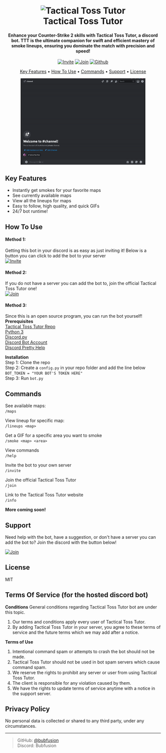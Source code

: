 

<h1 align="center">
  <br>
<img src="https://i.imgur.com/dOc0xAv.png" alt="Tactical Toss Tutor" width="400">
  <br>
  Tactical Toss Tutor  
  <br>
</h1>

<h4 align="center">Enhance your Counter-Strike 2 skills with Tactical Toss Tutor, a discord bot. TTT is the ultimate companion for swift and efficient mastery of smoke lineups, ensuring you dominate the match with precision and speed!</h4>

<p align="center">
<a href="https://discord.com/oauth2/authorize?client_id=1194043397451808868"><img src="https://img.shields.io/badge/Invite-greenblue?style=for-the-badge&logo=Discord&logoColor=white" alt="Invite" width="12%"></a>
<a href="https://discord.gg/h572hfZDBh"><img src="https://img.shields.io/badge/Join-blue?style=for-the-badge&logo=Discord&logoColor=white" alt="Join" width="10%"></a>
<a href="https://github.com/bubfusion/Tactical-Toss-Tutor"><img src ="https://img.shields.io/badge/Github-white?style=for-the-badge&logo=github&logoColor=black" alt="Github" width="12.5%"></a>
</p>


<p align="center">
  <a href="#key-features">Key Features</a> •
  <a href="#how-to-use">How To Use</a> •
  <a href="#commands">Commands</a> •
  <a href="#support">Support</a> •
  <a href="#license">License</a>
  </p>
  <p align="center">
  <img src="https://github.com/bubfusion/Tactical-Toss-Tutor/blob/main/Images/PreviewNew.gif" alt="Preview" width="80%">
</p>



## Key Features

 - Instantly get smokes for your favorite maps
 - See currently available maps
 - View all the lineups for maps
 - Easy to follow, high quality, and quick GIFs
 - 24/7 bot runtime!

## How To Use

#### Method 1:
Getting this bot in your discord is as easy as just inviting it! Below is a button you can click to add the bot to your server\
<a href="https://discord.com/oauth2/authorize?client_id=1194043397451808868"><img src="https://img.shields.io/badge/Invite-greenblue?style=for-the-badge&logo=Discord&logoColor=white" alt="Invite" width="11%"></a>

#### Method 2:
If you do not have a server you can add the bot to, join the official Tactical Toss Tutor one!\
<a href="https://discord.gg/h572hfZDBh"><img src="https://img.shields.io/badge/Join-blue?style=for-the-badge&logo=Discord&logoColor=white" alt="Join" width="10%"></a>

#### Method 3:
Since this is an open source program, you can run the bot yourself! \
**Prerequisites**\
[Tactical Toss Tutor Repo](https://github.com/bubfusion/Tactical-Toss-Tutor)\
[Python 3](https://www.python.org/downloads/)\
[Discord.py](https://discordpy.readthedocs.io/en/stable/intro.html)\
[Discord Bot Account](https://discord.com/developers/docs/getting-started)\
[Discord Pretty Help](https://pypi.org/project/discord-pretty-help/)

**Installation**\
Step 1: Clone the repo\
Step 2: Create a ``config.py`` in your repo folder and add the line below\
``BOT_TOKEN = "YOUR BOT'S TOKEN HERE"``\
Step 3: Run ``bot.py``

## Commands
See available maps:\
```/maps```

View lineup for specific map:\
```/lineups <map>```

Get a GIF for a specific area you want to smoke\
```/smoke <map> <area>```

View commands\
```/help```

Invite the bot to your own server\
```/invite```

Join the official Tactical Toss Tutor\
```/join```

Link to the Tactical Toss Tutor website\
```/info```

**More coming soon!**




## Support
Need help with the bot, have a suggestion, or don't have a server you can add the bot to? Join the discord with the button below! 

<a href="https://discord.gg/h572hfZDBh"><img src="https://img.shields.io/badge/Join-blue?style=for-the-badge&logo=Discord&logoColor=white" alt="Join" width="10%"></a>


## License

MIT


## Terms Of Service (for the hosted discord bot)
**Conditions**
General conditions regarding Tactical Toss Tutor bot are under this topic.

1. Our terms and conditions apply every user of Tactical Toss Tutor.
2. By adding Tactical Toss Tutor in your server, you agree to these terms of service and the future terms which we may add after a notice.
   
**Terms of Use**
1. Intentional command spam or attempts to crash the bot should not be made.
2. Tactical Toss Tutor should not be used in bot spam servers which cause command spam.
3. We reserve the rights to prohibit any server or user from using Tactical Toss Tutor.
4. The client is responsible for any violation caused by them.
5. We have the rights to update terms of service anytime with a notice in the support server.

## Privacy Policy
No personal data is collected or shared to any third party, under any circumstances.

---

> GitHub: [@bubfusion](https://github.com/bubfusion)\
> Discord: Bubfusion

